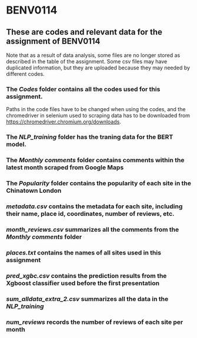 # BENV0114
## These are codes and relevant data for the assignment of BENV0114
Note that as a result of data analysis, some files are no longer stored as described in the table of the assignment. Some csv files may 
have duplicated information, but they are uploaded because they may needed by different codes.

### The *Codes* folder contains all the codes used for this assignment.
Paths in the code files have to be changed when using the codes, and the chromedriver in selenium used to scraping data has to be downloaded from https://chromedriver.chromium.org/downloads.

### The *NLP_training* folder has the traning data for the BERT model.

### The *Monthly comments* folder contains comments within the latest month scraped from Google Maps

### The *Popularity* folder contains the popularity of each site in the Chinatown London

### *metadata.csv* contains the metadata for each site, including their name, place id, coordinates, number of reviews, etc.

### *month_reviews.csv* summarizes all the comments from the *Monthly comments* folder

### *places.txt* contains the names of all sites used in this assignment

### *pred_xgbc.csv* contains the prediction results from the Xgboost classifier used before the first presentation

### *sum_alldata_extra_2.csv* summarizes all the data in the *NLP_training*

### *num_reviews* records the number of reviews of each site per month
